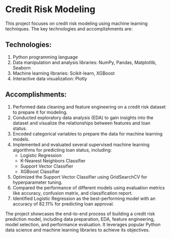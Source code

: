 # Credit Risk Modeling
                        
This project focuses on credit risk modeling using machine learning techniques. The key technologies and accomplishments are:
  
## Technologies:  
1. Python programming language
2. Data manipulation and analysis libraries: NumPy, Pandas, Matplotlib, Seaborn  
3. Machine learning libraries: Scikit-learn, XGBoost  
4. Interactive data visualization: Plotly
        
## Accomplishments:
1. Performed data cleaning and feature engineering on a credit risk dataset to prepare it for modeling.
2. Conducted exploratory data analysis (EDA) to gain insights into the dataset and visualize the relationships between features and loan status.
3. Encoded categorical variables to prepare the data for machine learning models.
4. Implemented and evaluated several supervised machine learning algorithms for predicting loan status, including:
    - Logistic Regression
    - K-Nearest Neighbors Classifier
    - Support Vector Classifier
    - XGBoost Classifier
5. Optimized the Support Vector Classifier using GridSearchCV for hyperparameter tuning.
6. Compared the performance of different models using evaluation metrics like accuracy, confusion matrix, and classification report.
7. Identified Logistic Regression as the best-performing model with an accuracy of 82.11% for predicting loan approval.

The project showcases the end-to-end process of building a credit risk prediction model, including data preparation, EDA, feature engineering, model selection, and performance evaluation. It leverages popular Python data science and machine learning libraries to achieve its objectives.
  
